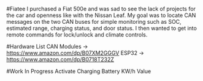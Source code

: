 #Fiatee
I purchased a Fiat 500e and was sad to see the lack of projects for the car and openness like with the Nissan Leaf. My goal was to locate CAN messages on the two CAN buses for simple monitoring such as SOC, estimated range, charging status, and door status. I then wanted to get into remote commands for lock/unlock and climate controls.


#Hardware List
CAN Modules -> https://www.amazon.com/dp/B07XM2GGGV
ESP32 -> https://www.amazon.com/dp/B0718T232Z

#Work In Progress
Activate Charging
Battery KW/h Value
